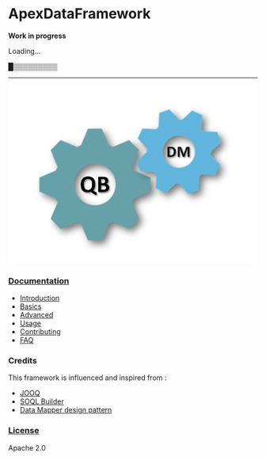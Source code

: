 # ApexDataFramework


 **Work in progress**
 
 Loading…
 
█▒▒▒▒▒▒▒▒▒

-----

![overview](/docs/assets/overview.PNG)

### [Documentation](/docs/README.md)
* [Introduction](/docs/INTRO.md)
* [Basics](/docs/basics/README.md)
* [Advanced](/docs/advanced/README.md)
* [Usage](/docs/USAGE.md)
* [Contributing](/docs/CONTRIBUTE.md)
* [FAQ](/docs/FAQ.md)

### Credits
This framework is influenced and inspired from :

* [JOOQ](http://www.jooq.org/)
* [SOQL Builder](http://apex-commons.github.io/query/soql-builder/)
* [Data Mapper design pattern](http://richard.jp.leguen.ca/tutoring/soen343-f2010/tutorials/implementing-data-mapper/)

### [License](LICENSE)

Apache 2.0
